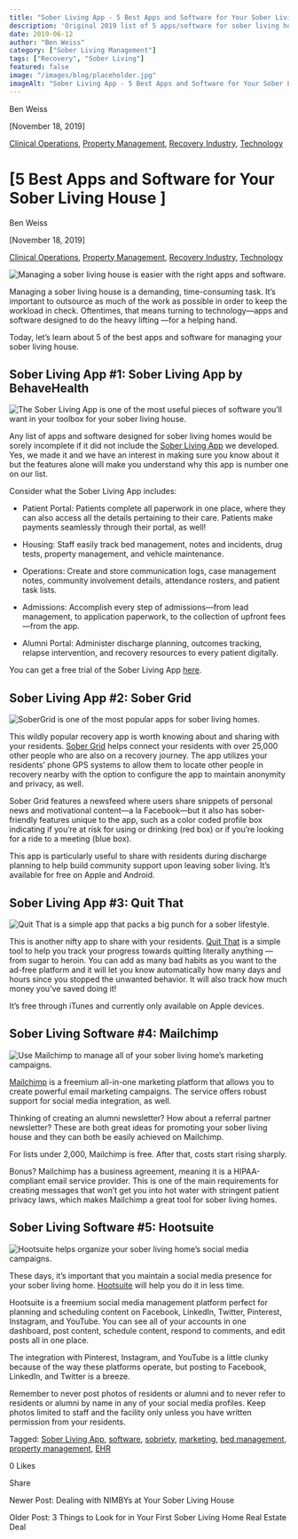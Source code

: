 ```yaml
---
title: "Sober Living App - 5 Best Apps and Software for Your Sober Living House"
description: 'Original 2019 list of 5 apps/software for sober living homes. Note: Recommendations likely outdated. From Sober Living App blog archives.'
date: 2019-06-12
author: "Ben Weiss"
category: ["Sober Living Management"]
tags: ["Recovery", "Sober Living"]
featured: false
image: "/images/blog/placeholder.jpg"
imageAlt: "Sober Living App - 5 Best Apps and Software for Your Sober Living House"
---
```


Ben Weiss

[November 18, 2019]

[Clinical Operations](/sober-living-app-blog/category/Clinical+Operations), [Property Management](/sober-living-app-blog/category/Property+Management), [Recovery Industry](/sober-living-app-blog/category/Recovery+Industry), [Technology](/sober-living-app-blog/category/Technology)

#  [5 Best Apps and Software for Your Sober Living House ]

Ben Weiss

[November 18, 2019]

[Clinical Operations](/sober-living-app-blog/category/Clinical+Operations), [Property Management](/sober-living-app-blog/category/Property+Management), [Recovery Industry](/sober-living-app-blog/category/Recovery+Industry), [Technology](/sober-living-app-blog/category/Technology)

![Managing a sober living house is easier with the right apps and software.](/images/blog/5-best-apps-and-software-for-your-sober-living-house/computer_keyboard.png)

Managing a sober living house is a demanding, time-consuming task. It’s important to outsource as much of the work as possible in order  to keep the workload in check. Oftentimes, that means turning to technology—apps and software designed to do the heavy lifting —for a helping hand. 

Today, let’s learn about 5 of the best apps and software for managing your sober living house. 

## Sober Living App #1: Sober Living App by BehaveHealth

![The Sober Living App is one of the most useful pieces of software you’ll want in your toolbox for your sober living house.](/images/blog/5-best-apps-and-software-for-your-sober-living-house/behavehealth_dashboard.png)

Any list of apps and software designed for sober living homes would be sorely incomplete if it did not include the [Sober Living App](/) we developed. Yes, we made it and we have an interest in making sure you know about it but the features alone will make you understand why this app is number one on our list. 

Consider what the Sober Living App includes: 

  * Patient Portal: Patients complete all paperwork in one place, where they can also access all the details pertaining to their care. Patients make payments seamlessly through their portal, as well! 

  * Housing: Staff easily track bed management, notes and incidents, drug tests, property management, and vehicle maintenance.

  * Operations: Create and store communication logs, case management notes, community involvement details, attendance rosters, and patient task lists. 

  * Admissions: Accomplish every step of admissions—from lead management, to application paperwork, to the collection of upfront fees—from the app. 

  * Alumni Portal: Administer discharge planning, outcomes tracking, relapse intervention, and recovery resources to every patient digitally.  

You can get a free trial of the Sober Living App [here](https://behavehealth.com/get-started).

## Sober Living App #2: Sober Grid 

![SoberGrid is one of the most popular apps for sober living homes.](/images/blog/5-best-apps-and-software-for-your-sober-living-house/sobergrid_dashboard.png)

This wildly popular recovery app is worth knowing about and sharing with your residents. [Sober Grid](https://www.sobergrid.com/) helps connect your residents with over 25,000 other people who are also on a recovery journey. The app utilizes your residents’ phone GPS systems to allow them to locate other people in recovery nearby with the option to configure the app to maintain anonymity and privacy, as well. 

Sober Grid features a newsfeed where users share snippets of personal news and motivational content—a la Facebook—but it also has sober-friendly features unique to the app, such as a color coded profile box indicating if you’re at risk for using or drinking (red box) or if you’re looking for a ride to a meeting (blue box). 

This app is particularly useful to share with residents during discharge planning to help build community support upon leaving sober living. It’s available for free on Apple and Android. 

## Sober Living App #3: Quit That

![Quit That is a simple app that packs a big punch for a sober lifestyle.](/images/blog/5-best-apps-and-software-for-your-sober-living-house/quit_that_dashboard.png)

This is another nifty app to share with your residents. [Quit That](https://cozyapps.com/quitthat/) is a simple tool to help you track your progress towards quitting literally anything — from sugar to heroin. You can add as many bad habits as you want to the ad-free platform and it will let you know automatically how many days and hours since you stopped the unwanted behavior. It will also track how much money you’ve saved doing it! 

It’s free through iTunes and currently only available on Apple devices. 

## Sober Living Software #4: Mailchimp 

![Use Mailchimp to manage all of your sober living home’s marketing campaigns.](/images/blog/5-best-apps-and-software-for-your-sober-living-house/mailchimp_dashboard.png)

[Mailchimp](https://mailchimp.com/) is a freemium all-in-one marketing platform that allows you to create powerful email marketing campaigns. The service offers robust support for social media integration, as well. 

Thinking of creating an alumni newsletter? How about a referral partner newsletter? These are both great ideas for promoting your sober living house and they can both be easily achieved on Mailchimp. 

For lists under 2,000, Mailchimp is free. After that, costs start rising sharply. 

Bonus? Mailchimp has a business agreement, meaning it is a HIPAA-compliant email service provider. This is one of the main requirements for creating messages that won’t get you into hot water with stringent patient privacy laws, which makes Mailchimp a great tool for sober living homes.

## Sober Living Software #5: Hootsuite

![Hootsuite helps organize your sober living home’s social media campaigns.](/images/blog/5-best-apps-and-software-for-your-sober-living-house/hootsuite_dashboard.png)

These days, it’s important that you maintain a social media presence for your sober living home. [Hootsuite](https://hootsuite.com/) will help you do it in less time. 

Hootsuite is a freemium social media management platform perfect for planning and scheduling content on Facebook, LinkedIn, Twitter, Pinterest, Instagram, and YouTube. You can see all of your accounts in one dashboard, post content, schedule content, respond to comments, and edit posts all in one place.

The integration with Pinterest, Instagram, and YouTube is a little clunky because of the way these platforms operate, but posting to Facebook, LinkedIn, and Twitter is a breeze. 

Remember to never post photos of residents or alumni and to never refer to residents or alumni by name  in any of your social media profiles. Keep photos limited to staff and the facility only unless you have written permission from your residents.

Tagged: [Sober Living App](/sober-living-app-blog/tag/Sober+Living+App), [software](/sober-living-app-blog/tag/software), [sobriety](/sober-living-app-blog/tag/sobriety), [marketing](/sober-living-app-blog/tag/marketing), [bed management](/sober-living-app-blog/tag/bed+management), [property management](/sober-living-app-blog/tag/property+management), [EHR](/sober-living-app-blog/tag/EHR)

0 Likes

Share

Newer Post: Dealing with NIMBYs at Your Sober Living House 

Older Post: 3 Things to Look for in Your First Sober Living Home Real Estate Deal